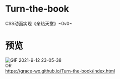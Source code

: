 # Turn-the-book
CSS动画实现《亲热天堂》~0v0~  

# 预览
![GIF 2021-9-12 23-05-38](https://user-images.githubusercontent.com/53120187/132992995-abafe0db-9586-4875-bed0-dde94e5968fb.gif)  
OR  
https://grace-wx.github.io/Turn-the-book/index.html  


